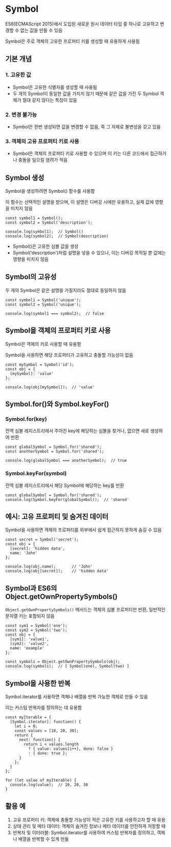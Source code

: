 # Symbol

ES6(ECMAScript 2015)에서 도입된 새로운 원시 데이터 타입 중 하나로 고유하고 변경할 수 없는 값을 만들 수 있음

Symbol은 주로 객체의 고유한 프로퍼티 키를 생성할 때 유용하게 사용됨

## 기본 개념

### 1. 고유한 값

- Symbol은 고유한 식별자를 생성할 때 사용됨
- 두 개의 Symbol이 동일한 값을 가지지 않기 때문에 같은 값을 가진 두 Symbol 객체가 절대 같지 않다는 특징이 있음

### 2. 변경 불가능

- Symbol은 한번 생성되면 값을 변경할 수 없음, 즉 그 자체로 불변성을 갖고 있음

### 3. 객체의 고유 프로퍼티 키로 사용

- Symbol은 객체의 프로퍼티 키로 사용할 수 있으며 이 키는 다른 코드에서 접근하거나 충돌을 일으킬 염려가 적음

## Symbol 생성

Symbol을 생성하려면 Symbol() 함수를 사용함

이 함수는 선택적인 설명을 받으며, 이 설명은 디버깅 시에만 유용하고, 실제 값에 영향을 미치지 않음

```
const symbol1 = Symbol();
const symbol2 = Symbol('description');

console.log(symbol1);  // Symbol()
console.log(symbol2);  // Symbol(description)
```

- Symbol()은 고유한 심볼 값을 생성
- Symbol('description')처럼 설명을 넣을 수 있으나, 이는 디버깅 목적일 뿐 값에는 영향을 미치지 않음

## Symbol의 고유성

두 개의 Symbol은 같은 설명을 가질지라도 절대로 동일하지 않음

```
const symbol1 = Symbol('unique');
const symbol2 = Symbol('unique');

console.log(symbol1 === symbol2);  // false
```

## Symbol을 객체의 프로퍼티 키로 사용

Symbol은 객체의 키로 사용할 때 유용함

Symbol을 사용하면 해당 프로퍼티가 고유하고 충돌할 가능성이 없음

```
const mySymbol = Symbol('id');
const obj = {
  [mySymbol]: 'value'
};

console.log(obj[mySymbol]);  // 'value'
```

## Symbol.for()와 Symbol.keyFor()

### Symbol.for(key)

전역 심볼 레지스트리에서 주어진 key에 해당하는 심볼을 찾거나, 없으면 새로 생성하여 반환

```
const globalSymbol = Symbol.for('shared');
const anotherSymbol = Symbol.for('shared');

console.log(globalSymbol === anotherSymbol);  // true
```

### Symbol.keyFor(symbol)

전역 심볼 레지스트리에서 해당 Symbol에 해당하는 key를 반환

```
const globalSymbol = Symbol.for('shared');
console.log(Symbol.keyFor(globalSymbol));  // 'shared'
```

## 예시: 고유 프로퍼티 및 숨겨진 데이터

Symbol을 사용하면 객체의 프로퍼티를 외부에서 쉽게 접근하지 못하게 숨길 수 있음

```
const secret = Symbol('secret');
const obj = {
  [secret]: 'hidden data',
  name: 'John'
};

console.log(obj.name);       // 'John'
console.log(obj[secret]);    // 'hidden data'
```

## Symbol과 ES6의 Object.getOwnPropertySymbols()

`Object.getOwnPropertySymbols()` 메서드는 객체의 심볼 프로퍼티만 반환, 일반적인 문자열 키는 포함되지 않음

```
const sym1 = Symbol('one');
const sym2 = Symbol('two');
const obj = {
  [sym1]: 'value1',
  [sym2]: 'value2',
  name: 'example'
};

const symbols = Object.getOwnPropertySymbols(obj);
console.log(symbols);  // [ Symbol(one), Symbol(two) ]
```

## Symbol을 사용한 반복

Symbol.iterator를 사용하면 객체나 배열을 반복 가능한 객체로 만들 수 있음

이는 커스텀 반복자를 정의하는 데 유용함

```
const myIterable = {
  [Symbol.iterator]: function() {
    let i = 0;
    const values = [10, 20, 30];
    return {
      next: function() {
        return i < values.length
          ? { value: values[i++], done: false }
          : { done: true };
      }
    };
  }
};

for (let value of myIterable) {
  console.log(value);  // 10, 20, 30
}
```

## 활용 예

1. 고유 프로퍼티 키: 객체에 충돌할 가능성이 적은 고유한 키를 사용하고자 할 때 유용
2. 상태 관리 및 메타 데이터: 객체의 숨겨진 정보나 메타 데이터를 안전하게 저장할 때
3. 반복자 및 이터러블: Symbol.iterator를 사용하여 커스텀 반복자를 정의하고, 객체나 배열을 반복할 수 있게 만듦

